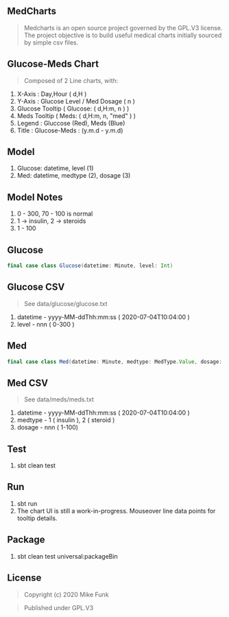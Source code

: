 MedCharts
---------
>Medcharts is an open source project governed by the GPL.V3 license. The project objective is
>to build useful medical charts initially sourced by simple csv files.

Glucose-Meds Chart
------------------
>Composed of 2 Line charts, with:
1. X-Axis : Day,Hour ( d,H )
2. Y-Axis : Glucose Level / Med Dosage ( n )
3. Glucose Tooltip ( Glucose: ( d,H:m, n ) )
4. Meds Tooltip ( Meds: ( d,H:m, n, "med" ) )
5. Legend : Gluccose (Red), Meds (Blue)
6. Title : Glucose-Meds : (y.m.d - y.m.d)

Model
-----
1. Glucose: datetime, level (1)
2. Med: datetime, medtype (2), dosage (3)

Model Notes
-----------
1. 0 - 300, 70 - 100 is normal
2. 1 -> insulin, 2 -> steroids
3. 1 - 100 

Glucose
-------
```scala
final case class Glucose(datetime: Minute, level: Int)
```

Glucose CSV
-----------
>See data/glucose/glucose.txt
1. datetime - yyyy-MM-ddThh:mm:ss ( 2020-07-04T10:04:00 )
2. level - nnn ( 0-300 )

Med
---
```scala
final case class Med(datetime: Minute, medtype: MedType.Value, dosage: Int)
```

Med CSV
-------
>See data/meds/meds.txt
1. datetime - yyyy-MM-ddThh:mm:ss ( 2020-07-04T10:04:00 )
2. medtype - 1 ( insulin ), 2 ( steroid )
3. dosage - nnn ( 1-100) 

Test
----
1. sbt clean test

Run
---
1. sbt run
2. The chart UI is still a work-in-progress. Mouseover line data points for tooltip details.

Package
-------
1. sbt clean test universal:packageBin

License
-------
>Copyright (c) 2020 Mike Funk

>Published under GPL.V3